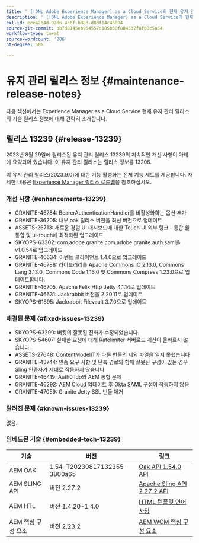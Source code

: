 ```yaml
---
title: ' [!DNL Adobe Experience Manager] as a Cloud Service의 현재 유지 관리 릴리스 정보입니다.'
description: ' [!DNL Adobe Experience Manager] as a Cloud Service의 현재 유지 관리 릴리스 정보입니다.'
exl-id: eee42b4d-9206-4ebf-b88d-d8df14c46094
source-git-commit: bb7d8145eb954557d185b58f884532f8f08c5a54
workflow-type: tm+mt
source-wordcount: '286'
ht-degree: 50%

---
```


# 유지 관리 릴리스 정보 {#maintenance-release-notes}

다음 섹션에서는 Experience Manager as a Cloud Service 현재 유지 관리 릴리스의 기술 릴리스 정보에 대해 간략히 소개합니다.

## 릴리스 13239 {#release-13239}

2023년 8월 29일에 릴리스된 유지 관리 릴리스 13239의 지속적인 개선 사항이 아래에 요약되어 있습니다. 이 유지 관리 릴리스는 릴리스 정보를 13206.

이 유지 관리 릴리스(2023.9.0)에 대한 기능 활성화는 전체 기능 세트를 제공합니다. 자세한 내용은 [Experience Manager 릴리스 로드맵](https://experienceleague.adobe.com/docs/experience-manager-release-information/aem-release-updates/update-releases-roadmap.html)을 참조하십시오.

### 개선 사항 {#enhancements-13239}

- GRANITE-46784: BearerAuthenticationHandler를 비활성화하는 옵션 추가
- GRANITE-36205: 내부 oak 릴리스 버전을 최신 버전으로 업데이트
- ASSETS-26713: 새로운 경험 UI 대시보드에 대한 Touch UI 외부 링크 - 통합 쉘 통합 및 ui-touch에 최적화된 업그레이드
- SKYOPS-63302: com.adobe.granite:com.adobe.granite.auth.saml을 v1.0.54로 업그레이드
- GRANITE-46634: 이벤트 클라이언트 1.4.0으로 업그레이드
- GRANITE-46788: 라이브러리를 Apache Commons IO 2.13.0, Commons Lang 3.13.0, Commons Code 1.16.0 및 Commons Compress 1.23.0으로 업데이트합니다.
- GRANITE-46705: Apache Felix Http Jetty 4.1.14로 업데이트
- GRANITE-46631: Jackrabbit 버전을 2.20.11로 업데이트
- SKYOPS-61895: Jackrabbit Filevault 3.7.0으로 업데이트

### 해결된 문제 {#fixed-issues-13239}

- SKYOPS-63290: 버킷의 잘못된 진화가 수정되었습니다.
- SKYOPS-54607: 실패한 요청에 대해 Ratelimiter 서버로드 계산이 올바르지 않습니다.
- ASSETS-27648: ContentModelIT가 다른 번들의 제외 파일을 읽지 못했습니다
- GRANITE-43744: 인증 요구 사항 및 단축 경로와 함께 잘못된 구성이 있는 경우 Sling 인증자가 제대로 작동하지 않습니다
- GRANITE-46419: Auth0 Idp와 AEM 통합 문제
- GRANITE-46292: AEM Cloud 업데이트 후 Okta SAML 구성이 작동하지 않음
- GRANITE-47059: Granite Jetty SSL 번들 제거

### 알려진 문제 {#known-issues-13239}

없음.

### 임베드된 기술 {#embedded-tech-13239}

| 기술 | 버전 | 링크 |
|---|---|---|
| AEM OAK | 1.54-T20230817132355-3800a65 | [Oak API 1.54.0 API](https://www.javadoc.io/doc/org.apache.jackrabbit/oak-api/1.54.0/index.html) |
| AEM SLING API | 버전 2.27.2 | [Apache Sling API 2.27.2 API](https://www.javadoc.io/doc/org.apache.sling/org.apache.sling.api/latest/index.html) |
| AEM HTL | 버전 1.4.20-1.4.0 | [HTML 템플릿 언어 사양](https://github.com/adobe/htl-spec) |
| AEM 핵심 구성 요소 | 버전 2.23.2 | [AEM WCM 핵심 구성 요소](https://github.com/adobe/aem-core-wcm-components) |
